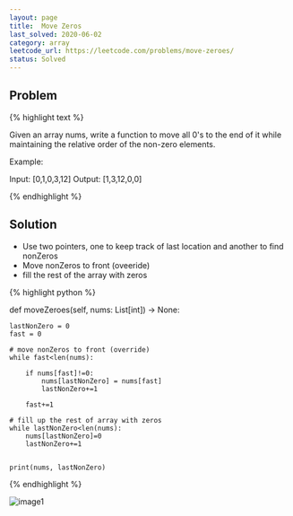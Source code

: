 ```yaml
---
layout: page
title:  Move Zeros
last_solved: 2020-06-02
category: array
leetcode_url: https://leetcode.com/problems/move-zeroes/
status: Solved
---
```


Problem
-------

{% highlight text %}

Given an array nums, write a function to move all 0's to the end of it while maintaining the relative order of the non-zero elements.

Example:

Input: [0,1,0,3,12]
Output: [1,3,12,0,0]

{% endhighlight %}

Solution
----------

- Use two pointers, one to keep track of last location and another to find nonZeros
- Move nonZeros to front (oveeride)
- fill the rest of the array with zeros

{% highlight python %}

def moveZeroes(self, nums: List[int]) -> None:
    
    lastNonZero = 0
    fast = 0
    
    # move nonZeros to front (override)
    while fast<len(nums):
        
        if nums[fast]!=0:
            nums[lastNonZero] = nums[fast]
            lastNonZero+=1
        
        fast+=1
    
    # fill up the rest of array with zeros
    while lastNonZero<len(nums):
        nums[lastNonZero]=0
        lastNonZero+=1
        
    
    print(nums, lastNonZero)
    

{% endhighlight %}


![image1]()